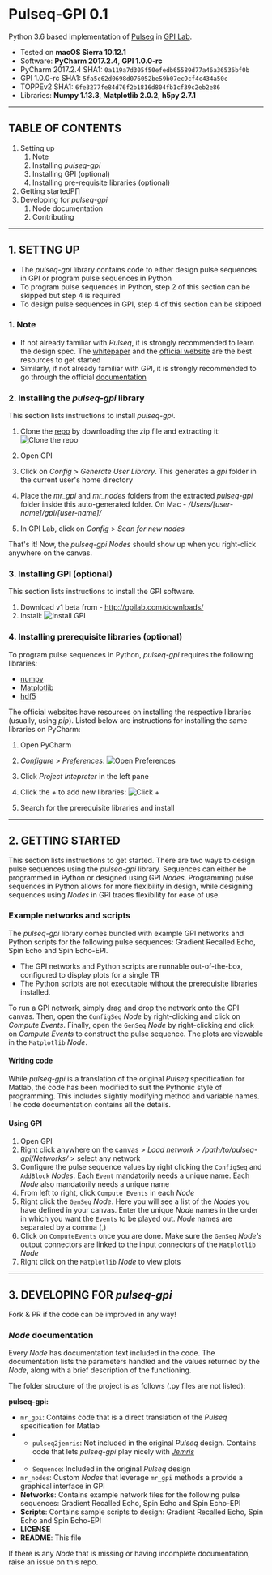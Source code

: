 # Pulseq-GPI 0.1
Python 3.6 based implementation of [Pulseq](http://pulseq.github.io) in [GPI Lab](http://gpilab.com).

- Tested on **macOS Sierra 10.12.1**
- Software: **PyCharm 2017.2.4**, **GPI 1.0.0-rc**
- PyCharm 2017.2.4 SHA1: `0a119a7d305f50efedb65589d77a46a36536bf0b`
- GPI 1.0.0-rc SHA1: `5fa5c62d0698d076052be59b07ec9cf4c434a50c`
- TOPPEv2 SHA1: `6fe3277fe84d76f2b1816d804fb1cf39c2eb2e86`
- Libraries: **Numpy 1.13.3**, **Matplotlib 2.0.2**, **h5py 2.7.1**


---
## TABLE OF CONTENTS
1. Setting up
    1. Note
    2. Installing *pulseq-gpi*
    3. Installing GPI (optional)
    4. Installing pre-requisite libraries (optional)
2. Getting startedP∏
3. Developing for *pulseq-gpi*
    1. Node documentation
    2. Contributing
---
## 1. SETTNG UP
- The *pulseq-gpi* library contains code to either design pulse sequences in GPI or program pulse sequences in Python
- To program pulse sequences in Python, step 2 of this section can be skipped but step 4 is required
- To design pulse sequences in GPI, step 4 of this section can be skipped

### 1. Note
- If not already familiar with *Pulseq*, it is strongly recommended to learn the design spec. The [whitepaper](https://www.ncbi.nlm.nih.gov/pubmed/27271292) and the [official website](http://pulseq.github.io/) are the best resources to get started
- Similarly, if not already familiar with GPI, it is strongly recommended to go through the official [documentation](http://docs.gpilab.com/en/develop/intro.html)

### 2. Installing the *pulseq-gpi* library
This section lists instructions to install *pulseq-gpi*.

1. Clone the [repo](https://github.com/sravan953/pulseq-gpi) by downloading the zip file and extracting it:
![Clone the repo](/Users/sravan953/Documents/readme/clone.png)

2. Open GPI

3. Click on *Config* > *Generate User Library*. This generates a *gpi* folder in the current user's home directory

4. Place the *mr_gpi* and *mr_nodes* folders from the extracted *pulseq-gpi* folder inside this auto-generated folder. On Mac - */Users/[user-name]/gpi/[user-name]/*

5. In GPI Lab, click on *Config* > *Scan for new nodes*

That's it! Now, the *pulseq-gpi Nodes* should show up when you right-click anywhere on the canvas.

### 3. Installing GPI (optional)
This section lists instructions to install the GPI software.

1. Download v1 beta from - http://gpilab.com/downloads/
2. Install:
![Install GPI](/Users/sravan953/Documents/readme/install_gpi.png)

### 4. Installing prerequisite libraries (optional)
To program pulse sequences in Python, *pulseq-gpi* requires the following libraries:
- [numpy](http://www.numpy.org/)
- [Matplotlib](https://matplotlib.org/)
- [hdf5](http://www.h5py.org/)

The official websites have resources on installing the respective libraries (usually, using *pip*). Listed below are instructions for installing the same libraries on PyCharm:

1. Open PyCharm

2. *Configure* > *Preferences*:
![Open Preferences](/Users/sravan953/Documents/readme/pycharm_1.png)

3. Click *Project Intepreter* in the left pane

4. Click the *+* to add new libraries:
![Click +](/Users/sravan953/Documents/readme/pycharm_2.png)

5. Search for the prerequisite libraries and install
---
## 2. GETTING STARTED
This section lists instructions to get started. There are two ways to design pulse sequences using the *pulseq-gpi* library. Sequences can either be programmed in Python or designed using GPI *Nodes*. Programming pulse sequences in Python allows for more flexibility in design, while designing sequences using *Nodes* in GPI trades flexibility for ease of use.

### Example networks and scripts
The *pulseq-gpi* library comes bundled with example GPI networks and Python scripts for the following pulse sequences: Gradient Recalled Echo, Spin Echo and Spin Echo-EPI.

- The GPI networks and Python scripts are runnable out-of-the-box, configured to display plots for a single TR
- The Python scripts are not executable without the prerequisite libraries installed.

To run a GPI network, simply drag and drop the network onto the GPI canvas. Then, open the `ConfigSeq` *Node* by right-clicking and click on *Compute Events*. Finally, open the `GenSeq` *Node* by right-clicking and click on *Compute Events* to construct the pulse sequence. The plots are viewable in the `Matplotlib` *Node*.

#### Writing code
While *pulseq-gpi* is a translation of the original *Pulseq* specification for Matlab, the code has been modified to suit the Pythonic style of programming. This includes slightly modifying method and variable names. The code documentation contains all the details.

#### Using GPI
1. Open GPI
2. Right click anywhere on the canvas > *Load network* > */path/to/pulseq-gpi/Networks/* > select any network
3. Configure the pulse sequence values by right clicking the `ConfigSeq` and `AddBlock` *Nodes*. Each `Event` mandatorily needs a unique name. Each *Node* also mandatorily needs a unique name
5. From left to right, click `Compute Events` in each *Node*
6. Right click the `GenSeq` *Node*. Here you will see a list of the *Nodes* you have defined in your canvas. Enter the unique *Node* names in the order in which you want the `Events` to be played out. *Node* names are separated by a comma (,)
7. Click on `ComputeEvents` once you are done. Make sure the `GenSeq` *Node's* output connectors are linked to the input connectors of the `Matplotlib` *Node*
6. Right click on the `Matplotlib` *Node* to view plots
---
## 3. DEVELOPING FOR *pulseq-gpi*
Fork & PR if the code can be improved in any way!

### *Node* documentation
Every *Node* has documentation text included in the code. The documentation lists the parameters handled and the values returned by the *Node*, along with a brief description of the functioning.

The folder structure of the project is as follows (.py files are not listed):

**pulseq-gpi:**
- `mr_gpi`: Contains code that is a direct translation of the *Pulseq* specification for Matlab
- - `pulseq2jemris`: Not included in the original *Pulseq* design. Contains code that lets *pulseq-gpi* play nicely with *[Jemris](http://www.jemris.org/)*
- - `Sequence`: Included in the original *Pulseq* design
- `mr_nodes`: Custom *Nodes* that leverage `mr_gpi` methods a provide a graphical interface in GPI
- **Networks**: Contains example network files for the following pulse sequences: Gradient Recalled Echo, Spin Echo and Spin Echo-EPI
- **Scripts**: Contains sample scripts to design: Gradient Recalled Echo, Spin Echo and Spin Echo-EPI
- **LICENSE**
- **README**: This file

If there is any *Node* that is missing or having incomplete documentation, raise an issue on this repo.

